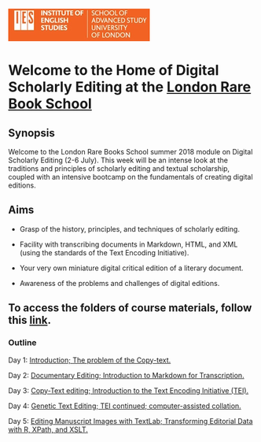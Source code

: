 ![IES-logo](IES-logo.jpg)

# Welcome to the Home of Digital Scholarly Editing at the [London Rare Book School](https://www.ies.sas.ac.uk/study-training/study-weeks/london-rare-books-school)

## Synopsis

Welcome to the London Rare Books School summer 2018 module on Digital Scholarly Editing (2-6 July). This week will be an intense look at the traditions and principles of scholarly editing and textual scholarship, coupled with an intensive bootcamp on the fundamentals of creating digital editions.

## Aims

* Grasp of the history, principles, and techniques of scholarly editing.

* Facility with transcribing documents in Markdown, HTML, and XML (using the standards of the Text Encoding Initiative).

* Your very own miniature digital critical edition of a literary document.

* Awareness of the problems and challenges of digital editions.

## To access the folders of course materials, follow this [link](https://github.com/cmohge1/lrbs/tree/master/scholarly-editing/).

### Outline

Day 1: [Introduction; The problem of the Copy-text.](/scholarly-editing/Day1/markdown-transcription.md)

Day 2: [Documentary Editing; Introduction to Markdown for Transcription.](/scholarly-editing/Day2/day2-plan.md)

Day 3: [Copy-Text editing; Introduction to the Text Encoding Initiative (TEI).](/scholarly-editing/Day3/day3-plan.md)

Day 4: [Genetic Text Editing; TEI continued; computer-assisted collation.](/scholarly-editing/Day4/day4-plan.md)

Day 5: [Editing Manuscript Images with TextLab; Transforming Editorial Data with R, XPath, and XSLT.](/scholarly-editing/Day5/day5-plan.md)
